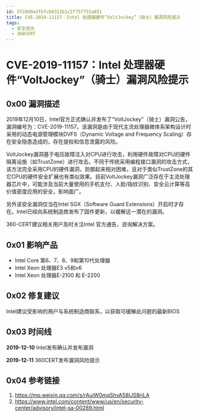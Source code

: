 ```yaml
---
id: 5f28d0a3fbfcb8312b1c2f75f731a651
title: CVE-2019-11157：Intel 处理器硬件“VoltJockey”（骑士）漏洞风险提示
tags: 
  - 安全资讯
  - 360CERT
---
```


# CVE-2019-11157：Intel 处理器硬件“VoltJockey”（骑士）漏洞风险提示

0x00 漏洞描述
---------


2019年12月10日，Intel官方正式确认并发布了“VoltJockey”（骑士）漏洞公告，漏洞编号为：CVE-2019-11157。该漏洞是由于现代主流处理器微体系架构设计时采用的动态电源管理模块DVFS（Dynamic Voltage and Frequency Scaling）存在安全隐患造成的，存在提权和信息泄露的风险。


VoltJockey漏洞基于电压故障注入对CPU进行攻击，利用硬件故障对CPU的硬件隔离设施（如TrustZone）进行攻击。不同于传统采用编程接口漏洞的攻击方式，该方法完全采用CPU的硬件漏洞，防御起来相对困难，且对于类似TrustZone的其它CPU的硬件安全扩展也有类似效果。目前VoltJockey漏洞广泛存在于主流处理器芯片中，可能涉及当前大量使用的手机支付、人脸/指纹识别、安全云计算等高价值密度应用的安全，影响面广。


另外该安全漏洞仅当在Intel SGX（Software Guard Extensions）开启时才存在。Intel已经向系统制造商发布了固件更新，以缓解这一潜在的漏洞。


360-CERT建议相关用户及时关注Intel 官方通告，咨询解决方案。


0x01 影响产品
---------


* Intel Core 第6、7、8、9和第10代处理器
* Intel Xeon 处理器E3 v5和v6
* Intel Xeon 处理器E-2100 和 E-2200


0x02 修复建议
---------


Intel建议受影响的用户与系统制造商联系，以获取可缓解此问题的最新BIOS


0x03 时间线
--------


**2019-12-10** Intel发布确认并发布漏洞


**2019-12-11** 360CERT发布漏洞风险提示


0x04 参考链接
---------


1. <https://mp.weixin.qq.com/s/rAuiW0mqShvA58IJS8rjLA>
2. <https://www.intel.com/content/www/us/en/security-center/advisory/intel-sa-00289.html>


